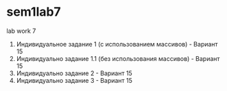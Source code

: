 # sem1lab7
 lab work 7
 
 1. Индивидуальное задание 1 (с использованием массивов) - Вариант 15
 2. Индивидуально задание 1.1 (без использования массивов) - Вариант 15
 3. Индивидуально задание 2 - Вариант 15
 4. Индивидуально задание 3 - Вариант 15
